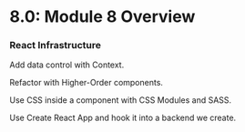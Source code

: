 # 8.0: Module 8 Overview

### React Infrastructure

Add data control with Context.

Refactor with Higher-Order components.

Use CSS inside a component with CSS Modules and SASS.

Use Create React App and hook it into a backend we create.



